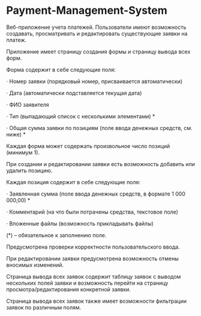 # Payment-Management-System
Веб-приложение учета платежей. Пользователи имеют возможность создавать, просматривать и редактировать существующие заявки на платеж.

Приложение имеет страницу создания формы и страницу вывода всех форм.

Форма содержит в себе следующие поля:

· Номер заявки (порядковый номер, присваивается автоматически)

· Дата (автоматически подставляется текущая дата)

· ФИО заявителя

· Тип (выпадающий список с несколькими элементами) *

· Общая сумма заявки по позициям (поле ввода денежных средств, см. ниже) *

Каждая форма может содержать произвольное число позиций (минимум 1).

При создании и редактировании заявки есть возможность добавить или удалить позицию.

Каждая позиция содержит в себе следующие поля:

· Заявленная сумма (поле ввода денежных средств, в формате 1 000 000,00) *

· Комментарий (на что были потрачены средства, текстовое поле)

· Вложенные файлы (возможность прикладывать файлы)

(*) – обязательное к заполнению поле.

Предусмотрена проверки корректности пользовательского ввода.

При редактировании заявки предусмотрена возможность отмены вносимых изменений.

Страница вывода всех заявок содержит таблицу заявок с выводом нескольких полей заявки и возможность перейти на страницу просмотра/редактирования конкретной заявки.

Страница вывода всех заявок также имеет возможности фильтрации заявок по различным полям.
